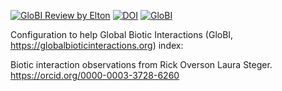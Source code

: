 [![GloBI Review by Elton](../../actions/workflows/review.yml/badge.svg)](../../actions/workflows/review.yml) [![DOI](https://zenodo.org/badge/26293374.svg)](https://zenodo.org/badge/latestdoi/26293374) [![GloBI](https://api.globalbioticinteractions.org/interaction.svg?accordingTo=globi:flyingratchet/overson_2023&refutes=true&refutes=false)](https://globalbioticinteractions.org/?accordingTo=globi:flyingratchet/overson_2023)

Configuration to help Global Biotic Interactions (GloBI, https://globalbioticinteractions.org) index: 

Biotic interaction observations from Rick Overson Laura Steger. https://orcid.org/0000-0003-3728-6260
